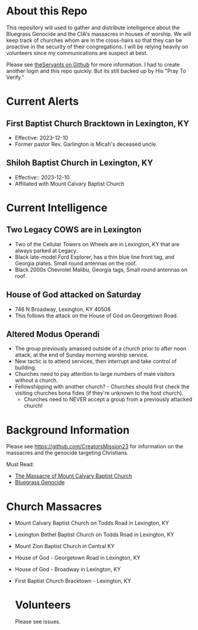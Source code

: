 # About this Repo
This repository will used to gather and distribute intelligence about the Bluegrass Genocide and the CIA's massacres in houses of worship. We will keep track of churches whom are in the cross-hairs so that they can be proactive in the security of their congregations. I will be relying heavily on volunteers since my communications are suspect at best.

Please see [theServants on Github](https://github.com/theServants) for more information. I had to create another login and this repo quickly. But its still backed up by His "Pray To Verify."

# Current Alerts
## First Baptist Church Bracktown in Lexington, KY
* Effective: 2023-12-10
* Former pastor Rev. Garlington is Micah's deceased uncle.

## Shiloh Baptist Church in Lexington, KY
* Effective:: 2023-12-10
* Affiliated with Mount Calvary Baptist Church 

# Current Intelligence
## Two Legacy COWS are in Lexington
* Two of the Cellular Towers on Wheels are in Lexington, KY that are always parked at Legacy.
* Black late-model Ford Explorer, has a thin blue line front tag, and Georgia plates. Small round antennas on the roof.
* Black 2000s Chevrolet Malibu, Georgia tags, Small round antennas on roof.

## House of God attacked on Saturday 
* 746 N Broadway, Lexington, KY 40508
* This follows the attack on the House of God on Georgetown Road.

## Altered Modus Operandi 
* The group previously amassed outside of a church prior to after noon attack, at the end of Sunday morning worship service.
* New tactic is to attend services, then interrupt and take control of building.
* Churches need to pay attention to large numbers of male visitors without a church.
* Fellowshipping with another church?     -  Churches should first check the visiting churches bona fides (if they're unknown to the host church).
     - Churches need to NEVER accept a group from a previously attacked church!

# Background Information
Please see https://github.com/CreatorsMission23 for information on the massacres and the genocide targeting Christians.

Must Read:
* [The Massacre of Mount Calvary Baptist Church](https://github.com/theServants/mission23/wiki/The-Massacre-of-Mount-Calvary-Baptist-Church)
* [Bluegrass Genocide](https://github.com/theServants/mission23/wiki/The-Bluegrass-Genocide)
  
# Church Massacres
* Mount Calvary Baptist Church on Todds Road in Lexington, KY
* Lexington Bethel Baptist Church on Todds Road in Lexington, KY
* Mount Zion Baptist Church in Central KY
* House of God - Georgetown Road in Lexington, KY
* House of God - Broadway in Lexington, KY
* First Baptist Church Bracktown - Lexington, KY

  # Volunteers
  Please see issues.
